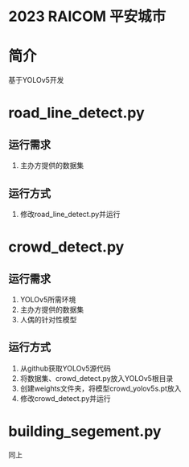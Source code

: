 # 2023 RAICOM 平安城市


# 简介
基于YOLOv5开发

# road_line_detect.py
## 运行需求
1. 主办方提供的数据集
## 运行方式
1. 修改road_line_detect.py并运行

# crowd_detect.py
## 运行需求
1. YOLOv5所需环境
2. 主办方提供的数据集
3. 人偶的针对性模型
## 运行方式
1. 从github获取YOLOv5源代码
2. 将数据集、crowd_detect.py放入YOLOv5根目录
3. 创建weights文件夹，将模型crowd_yolov5s.pt放入
4. 修改crowd_detect.py并运行

# building_segement.py
同上
